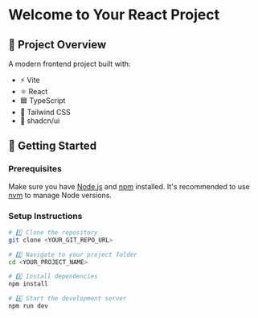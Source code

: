 # Welcome to Your React Project

## 📁 Project Overview

A modern frontend project built with:

- ⚡️ Vite
- ⚛️ React
- 🟦 TypeScript
- 🎨 Tailwind CSS
- 🧩 shadcn/ui

## 🚀 Getting Started

### Prerequisites

Make sure you have [Node.js](https://nodejs.org/) and [npm](https://www.npmjs.com/) installed. It's recommended to use [nvm](https://github.com/nvm-sh/nvm#installing-and-updating) to manage Node versions.

### Setup Instructions

```bash
# 1️⃣ Clone the repository
git clone <YOUR_GIT_REPO_URL>

# 2️⃣ Navigate to your project folder
cd <YOUR_PROJECT_NAME>

# 3️⃣ Install dependencies
npm install

# 4️⃣ Start the development server
npm run dev
